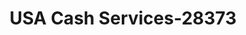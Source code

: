 ---
f_zip-code: 84078
f_state-code: UT
title: USA Cash Services-28373
f_phone: 435-789-7775
f_city-only: Vernal
f_address: 1399 West Highway 40 Vernal
f_location-unique-id: '28373'
slug: usa-cash-services-28373
updated-on: '2024-05-30T13:46:58.046Z'
created-on: '2024-05-30T13:36:59.803Z'
published-on: '2024-05-30T13:54:32.469Z'
f_city-state: cms/city/vernal-ut.md
f_company: cms/company/usa-cash-services.md
f_state: cms/state/utah.md
layout: '[payday-loan].html'
tags: payday-loan
---